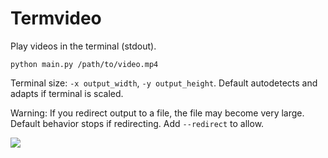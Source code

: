 # Termvideo

Play videos in the terminal (stdout).

`python main.py /path/to/video.mp4`

Terminal size: `-x output_width`, `-y output_height`.
Default autodetects and adapts if terminal is scaled.

Warning: If you redirect output to a file, the file may become
very large. Default behavior stops if redirecting. Add `--redirect` to allow.

![](https://github.com/phuang1024/termvideo/blob/main/examples/piano.png?raw=true)
